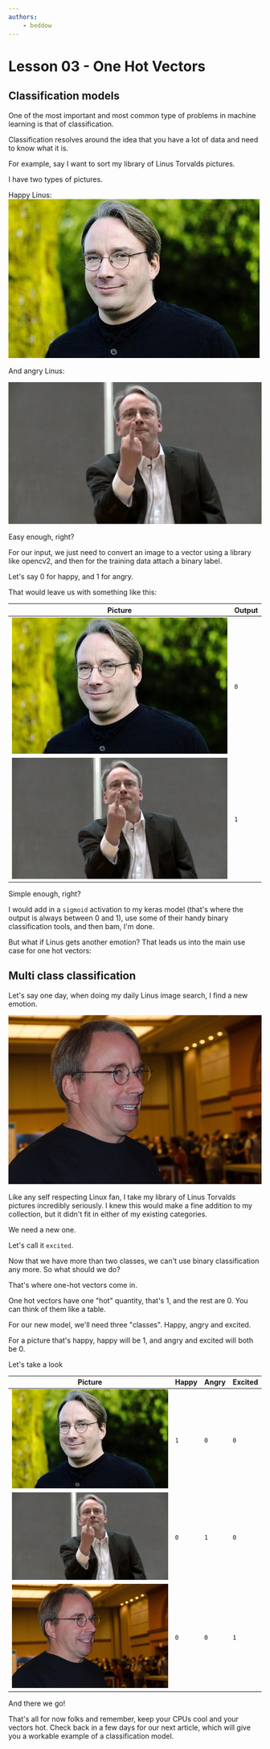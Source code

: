 ```yaml
---
authors:
    - beddow
---
```


# Lesson 03 - One Hot Vectors

## Classification models

One of the most important and most common type of problems in machine learning is that of classification.

Classification resolves around the idea that you have a lot of data and need to know what it is.

For example, say I want to sort my library of Linus Torvalds pictures.

I have two types of pictures.

Happy Linus:
![](https://raw.githubusercontent.com/ironman5366/learn-blog/master/_posts/images/happylinus.jpg)

And angry Linus:

![](https://raw.githubusercontent.com/ironman5366/learn-blog/master/_posts/images/angrylinus.png)

Easy enough, right?

For our input, we just need to convert an image to a vector using a library like opencv2, and then for the training data attach a binary label.

Let's say 0 for happy, and 1 for angry.

That would leave us with something like this:

|Picture|Output|
|---------------------------------------------------------|---|
|![](https://raw.githubusercontent.com/ironman5366/learn-blog/master/_posts/images/happylinus.jpg)|`0`|
|![](https://raw.githubusercontent.com/ironman5366/learn-blog/master/_posts/images/angrylinus.png)|`1`|

Simple enough, right?

I would add in a `sigmoid` activation to my keras model  (that's where the output is always between 0 and 1), use some of their handy binary classification tools, and then bam, I'm done.

But what if Linus gets another emotion? That leads us into the main use case for one hot vectors:

## Multi class classification

Let's say one day, when doing my daily Linus image search, I find a new emotion.

![](https://raw.githubusercontent.com/ironman5366/learn-blog/master/_posts/images/excitedlinus.jpg)

Like any self respecting Linux fan, I take my library of Linus Torvalds pictures incredibly seriously.
I knew this would make a fine addition to my collection, but it didn't fit in either of my existing categories.

We need a new one.

Let's call it `excited`.

Now that we have more than two classes, we can't use binary classification any more. So what should we do?

That's where one-hot vectors come in.

One hot vectors have one "hot" quantity, that's 1, and the rest are 0. You can think of them like a table.

For our new model, we'll need three "classes". Happy, angry and excited.

For a picture that's happy, happy will be 1, and angry and excited will both be 0.

Let's take a look

|Picture|Happy|Angry|Excited|
|-------|-----|-----|-------|
|![](https://raw.githubusercontent.com/ironman5366/learn-blog/master/_posts/images/happylinus.jpg)|`1`|`0`|`0`|
|![](https://raw.githubusercontent.com/ironman5366/learn-blog/master/_posts/images/angrylinus.png)|`0`|`1`|`0`|
|![](https://raw.githubusercontent.com/ironman5366/learn-blog/master/_posts/images/excitedlinus.jpg)|`0`|`0`|`1`|


And there we go!

That's all for now folks and remember, keep your CPUs cool and your vectors hot. Check back in a few days for our next article, which will give you a workable example of a classification model.
